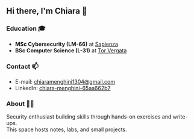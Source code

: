 ## Hi there, I'm Chiara 👋

### Education 🎓
- **MSc Cybersecurity (LM-66)** at [Sapienza](https://corsidilaurea.uniroma1.it/it/course/33516)
- **BSc Computer Science (L-31)** at [Tor Vergata](https://web.uniroma2.it/en/contenuto/computer_science)

### Contact 📫
- E-mail: [chiaramenghini1304@gmail.com](mailto:chiaramenghini1304@gmail.com)
- LinkedIn: [chiara-menghini-65aa662b7](https://www.linkedin.com/in/chiara-menghini-65aa662b7/)

### About 👩‍💻
Security enthusiast building skills through hands-on exercises and write-ups. <br>
This space hosts notes, labs, and small projects.
